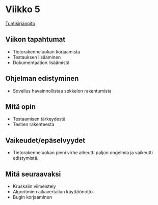 # Viikko 5

[Tuntikirjanpito](./tuntikirjanpito.md)

## Viikon tapahtumat

* Tietorakenneluokan korjaamista
* Testauksen lisääminen
* Dokumentaation lisäämistä

## Ohjelman edistyminen

* Sovellus havainnollistaa sokkelon rakentumista

## Mitä opin

* Testaamisen tärkeydestä
* Testien rakenteesta

## Vaikeudet/epäselvyydet

* Tietorakenneluokan pieni virhe aiheutti paljon ongelmia ja vaikeutti edistymistä.

## Mitä seuraavaksi

* Kruskalin viimeistely
* Algoritmien aikavertailun käyttöönotto
* Bugin korjaaminen